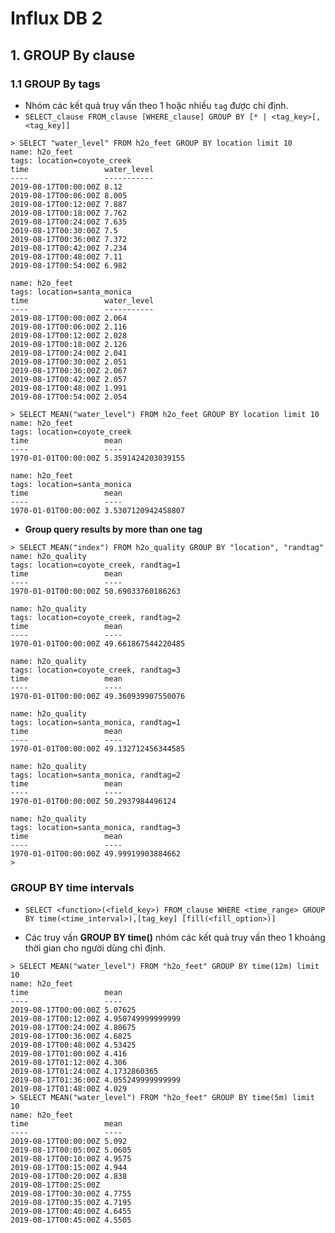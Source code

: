 # Influx DB 2
## 1. GROUP By clause
### 1.1 GROUP By tags
- Nhóm các kết quả truy vấn theo 1 hoặc nhiều `tag` được chỉ định.
- `SELECT_clause FROM_clause [WHERE_clause] GROUP BY [* | <tag_key>[,<tag_key]]`

```
> SELECT "water_level" FROM h2o_feet GROUP BY location limit 10
name: h2o_feet
tags: location=coyote_creek
time                 water_level
----                 -----------
2019-08-17T00:00:00Z 8.12
2019-08-17T00:06:00Z 8.005
2019-08-17T00:12:00Z 7.887
2019-08-17T00:18:00Z 7.762
2019-08-17T00:24:00Z 7.635
2019-08-17T00:30:00Z 7.5
2019-08-17T00:36:00Z 7.372
2019-08-17T00:42:00Z 7.234
2019-08-17T00:48:00Z 7.11
2019-08-17T00:54:00Z 6.982

name: h2o_feet
tags: location=santa_monica
time                 water_level
----                 -----------
2019-08-17T00:00:00Z 2.064
2019-08-17T00:06:00Z 2.116
2019-08-17T00:12:00Z 2.028
2019-08-17T00:18:00Z 2.126
2019-08-17T00:24:00Z 2.041
2019-08-17T00:30:00Z 2.051
2019-08-17T00:36:00Z 2.067
2019-08-17T00:42:00Z 2.057
2019-08-17T00:48:00Z 1.991
2019-08-17T00:54:00Z 2.054
```

```
> SELECT MEAN("water_level") FROM h2o_feet GROUP BY location limit 10
name: h2o_feet
tags: location=coyote_creek
time                 mean
----                 ----
1970-01-01T00:00:00Z 5.3591424203039155

name: h2o_feet
tags: location=santa_monica
time                 mean
----                 ----
1970-01-01T00:00:00Z 3.5307120942458807
```

- **Group query results by more than one tag**
  
```
> SELECT MEAN("index") FROM h2o_quality GROUP BY "location", "randtag" 
name: h2o_quality
tags: location=coyote_creek, randtag=1
time                 mean
----                 ----
1970-01-01T00:00:00Z 50.69033760186263

name: h2o_quality
tags: location=coyote_creek, randtag=2
time                 mean
----                 ----
1970-01-01T00:00:00Z 49.661867544220485

name: h2o_quality
tags: location=coyote_creek, randtag=3
time                 mean
----                 ----
1970-01-01T00:00:00Z 49.360939907550076

name: h2o_quality
tags: location=santa_monica, randtag=1
time                 mean
----                 ----
1970-01-01T00:00:00Z 49.132712456344585

name: h2o_quality
tags: location=santa_monica, randtag=2
time                 mean
----                 ----
1970-01-01T00:00:00Z 50.2937984496124

name: h2o_quality
tags: location=santa_monica, randtag=3
time                 mean
----                 ----
1970-01-01T00:00:00Z 49.99919903884662
> 
```

### GROUP BY time intervals
- `SELECT <function>(<field_key>) FROM_clause WHERE <time_range> GROUP BY time(<time_interval>),[tag_key] [fill(<fill_option>)]`

- Các truy vấn **GROUP BY time()** nhóm các kết quả truy vấn theo 1 khoảng thời gian cho người dùng chỉ định.

```
> SELECT MEAN("water_level") FROM "h2o_feet" GROUP BY time(12m) limit 10
name: h2o_feet
time                 mean
----                 ----
2019-08-17T00:00:00Z 5.07625
2019-08-17T00:12:00Z 4.950749999999999
2019-08-17T00:24:00Z 4.80675
2019-08-17T00:36:00Z 4.6825
2019-08-17T00:48:00Z 4.53425
2019-08-17T01:00:00Z 4.416
2019-08-17T01:12:00Z 4.306
2019-08-17T01:24:00Z 4.1732860365
2019-08-17T01:36:00Z 4.055249999999999
2019-08-17T01:48:00Z 4.029
> SELECT MEAN("water_level") FROM "h2o_feet" GROUP BY time(5m) limit 10
name: h2o_feet
time                 mean
----                 ----
2019-08-17T00:00:00Z 5.092
2019-08-17T00:05:00Z 5.0605
2019-08-17T00:10:00Z 4.9575
2019-08-17T00:15:00Z 4.944
2019-08-17T00:20:00Z 4.838
2019-08-17T00:25:00Z 
2019-08-17T00:30:00Z 4.7755
2019-08-17T00:35:00Z 4.7195
2019-08-17T00:40:00Z 4.6455
2019-08-17T00:45:00Z 4.5505
```

